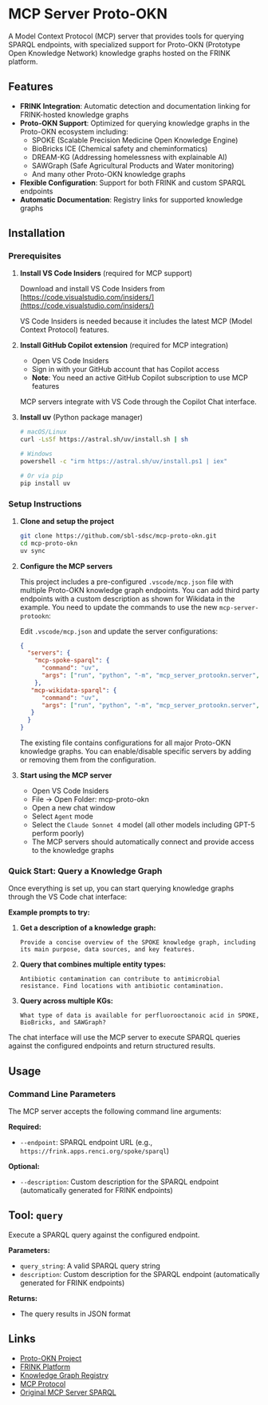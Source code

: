 # MCP Server Proto-OKN

A Model Context Protocol (MCP) server that provides tools for querying SPARQL endpoints, with specialized support for Proto-OKN (Prototype Open Knowledge Network) knowledge graphs hosted on the FRINK platform.

## Features

- **FRINK Integration**: Automatic detection and documentation linking for FRINK-hosted knowledge graphs
- **Proto-OKN Support**: Optimized for querying knowledge graphs in the Proto-OKN ecosystem including:
  - SPOKE (Scalable Precision Medicine Open Knowledge Engine)
  - BioBricks ICE (Chemical safety and cheminformatics)
  - DREAM-KG (Addressing homelessness with explainable AI)
  - SAWGraph (Safe Agricultural Products and Water monitoring)
  - And many other Proto-OKN knowledge graphs
- **Flexible Configuration**: Support for both FRINK and custom SPARQL endpoints
- **Automatic Documentation**: Registry links for supported knowledge graphs

## Installation

### Prerequisites

1. **Install VS Code Insiders** (required for MCP support)
   
   Download and install VS Code Insiders from [https://code.visualstudio.com/insiders/](https://code.visualstudio.com/insiders/)
   
   VS Code Insiders is needed because it includes the latest MCP (Model Context Protocol) features.

2. **Install GitHub Copilot extension** (required for MCP integration)
   
   - Open VS Code Insiders
   - Sign in with your GitHub account that has Copilot access
   - **Note**: You need an active GitHub Copilot subscription to use MCP features
   
   MCP servers integrate with VS Code through the Copilot Chat interface.

3. **Install uv** (Python package manager)
   
   ```bash
   # macOS/Linux
   curl -LsSf https://astral.sh/uv/install.sh | sh
   
   # Windows
   powershell -c "irm https://astral.sh/uv/install.ps1 | iex"
   
   # Or via pip
   pip install uv
   ```

### Setup Instructions

1. **Clone and setup the project**

   ```bash
   git clone https://github.com/sbl-sdsc/mcp-proto-okn.git
   cd mcp-proto-okn
   uv sync
   ```

2. **Configure the MCP servers**

   This project includes a pre-configured `.vscode/mcp.json` file with multiple Proto-OKN knowledge graph endpoints. You can add third party endpoints with a custom description as shown for Wikidata in the example. You need to update the commands to use the new `mcp-server-protookn`:

   Edit `.vscode/mcp.json` and update the server configurations:

   ```json
   {
     "servers": {
       "mcp-spoke-sparql": {
         "command": "uv",
         "args": ["run", "python", "-m", "mcp_server_protookn.server", "--endpoint", "https://frink.apps.renci.org/spoke/sparql"]
       },
      "mcp-wikidata-sparql": {
         "command": "uv",
         "args": ["run", "python", "-m", "mcp_server_protookn.server", "--endpoint", "https://query.wikidata.org/sparql", "--description", "Access to Wikidata's knowledge graph"]
      }
     }
   }
   ```

   The existing file contains configurations for all major Proto-OKN knowledge graphs. You can enable/disable specific servers by adding or removing them from the configuration.

3. **Start using the MCP server**

   - Open VS Code Insiders
   - File -> Open Folder: mcp-proto-okn
   - Open a new chat window
   - Select `Agent` mode
   - Select the `Claude Sonnet 4` model (all other models including GPT-5 perform poorly)
   - The MCP servers should automatically connect and provide access to the knowledge graphs

### Quick Start: Query a Knowledge Graph

Once everything is set up, you can start querying knowledge graphs through the VS Code chat interface:

**Example prompts to try:**

1. **Get a description of a knowledge graph:**
   ```
   Provide a concise overview of the SPOKE knowledge graph, including its main purpose, data sources, and key features.
   ```
2. **Query that combines multiple entity types:**
   ```
   Antibiotic contamination can contribute to antimicrobial resistance. Find locations with antibiotic contamination.
   ```

3. **Query across multiple KGs:**
   ```
   What type of data is available for perfluorooctanoic acid in SPOKE, BioBricks, and SAWGraph?
   ```


The chat interface will use the MCP server to execute SPARQL queries against the configured endpoints and return structured results.

## Usage

### Command Line Parameters

The MCP server accepts the following command line arguments:

**Required:**
- `--endpoint`: SPARQL endpoint URL (e.g., `https://frink.apps.renci.org/spoke/sparql`)

**Optional:**
- `--description`: Custom description for the SPARQL endpoint (automatically generated for FRINK endpoints)

## Tool: `query`

Execute a SPARQL query against the configured endpoint.

**Parameters:**

- `query_string`: A valid SPARQL query string
- `description`: Custom description for the SPARQL endpoint (automatically generated for FRINK endpoints)

**Returns:**

- The query results in JSON format


## Links

- [Proto-OKN Project](https://www.proto-okn.net/)
- [FRINK Platform](https://frink.renci.org/)
- [Knowledge Graph Registry](https://frink.renci.org/registry/)
- [MCP Protocol](https://modelcontextprotocol.io/)
- [Original MCP Server SPARQL](https://github.com/ekzhu/mcp-server-sparql/)
